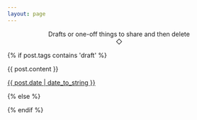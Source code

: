 ```yaml
---
layout: page
---
```

<p align="center">
  Drafts or one-off things to share and then delete
  <br />
  &#x25c7;
</p>

{% if post.tags contains 'draft' %}
<article class="post">

{{ post.content }}

<a href="{{ site.baseurl }}{{ post.url }}">
    <time datetime="{{ post.date | date_to_xmlschema }}" class="post-date">{{ post.date | date_to_string }}</time>
</a>


</article>

{% else %} 
  <!-- This is not a draft. Allow post to be displayed in blog lists and RSS feed --> 
{% endif %}
